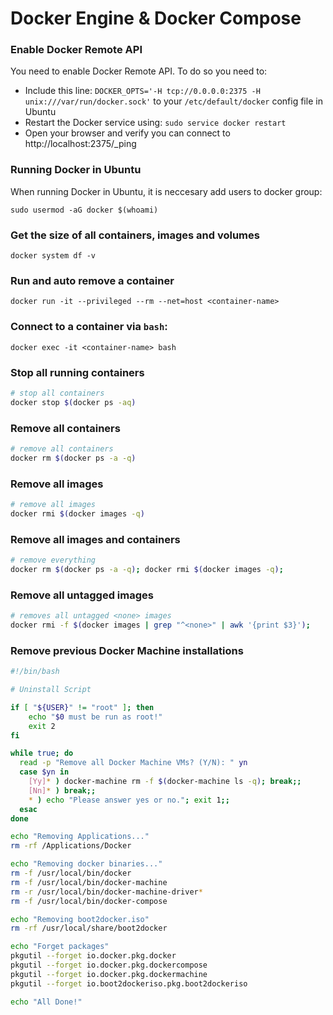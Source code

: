 # Docker Engine & Docker Compose

### Enable Docker Remote API

You need to enable Docker Remote API. To do so you need to:

* Include this line: ```DOCKER_OPTS='-H tcp://0.0.0.0:2375 -H unix:///var/run/docker.sock'``` to your ```/etc/default/docker``` config file in Ubuntu
* Restart the Docker service using: ```sudo service docker restart```
* Open your browser and verify you can connect to http://localhost:2375/_ping

### Running Docker in Ubuntu

When running Docker in Ubuntu, it is neccesary add users to docker group:

```
sudo usermod -aG docker $(whoami)
```

### Get the size of all containers, images and volumes

```
docker system df -v
```

### Run and auto remove a container

```
docker run -it --privileged --rm --net=host <container-name>
```

### Connect to a container via ```bash```:

```
docker exec -it <container-name> bash
```

### Stop all running containers

```bash
# stop all containers
docker stop $(docker ps -aq)
```

### Remove all containers

```bash
# remove all containers
docker rm $(docker ps -a -q)
```

### Remove all images

```bash
# remove all images
docker rmi $(docker images -q)
```

### Remove all images and containers

```bash
# remove everything
docker rm $(docker ps -a -q); docker rmi $(docker images -q);
```

### Remove all untagged images

``` bash
# removes all untagged <none> images
docker rmi -f $(docker images | grep "^<none>" | awk '{print $3}');
```

### Remove previous Docker Machine installations

```bash
#!/bin/bash

# Uninstall Script

if [ "${USER}" != "root" ]; then
	echo "$0 must be run as root!"
	exit 2
fi

while true; do
  read -p "Remove all Docker Machine VMs? (Y/N): " yn
  case $yn in
    [Yy]* ) docker-machine rm -f $(docker-machine ls -q); break;;
    [Nn]* ) break;;
    * ) echo "Please answer yes or no."; exit 1;;
  esac
done

echo "Removing Applications..."
rm -rf /Applications/Docker

echo "Removing docker binaries..."
rm -f /usr/local/bin/docker
rm -f /usr/local/bin/docker-machine
rm -r /usr/local/bin/docker-machine-driver*
rm -f /usr/local/bin/docker-compose

echo "Removing boot2docker.iso"
rm -rf /usr/local/share/boot2docker

echo "Forget packages"
pkgutil --forget io.docker.pkg.docker
pkgutil --forget io.docker.pkg.dockercompose
pkgutil --forget io.docker.pkg.dockermachine
pkgutil --forget io.boot2dockeriso.pkg.boot2dockeriso

echo "All Done!"
```
